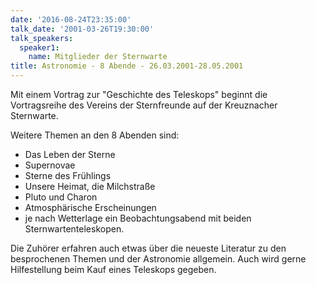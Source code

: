 ```yaml
---
date: '2016-08-24T23:35:00'
talk_date: '2001-03-26T19:30:00'
talk_speakers:
  speaker1:
    name: Mitglieder der Sternwarte
title: Astronomie - 8 Abende - 26.03.2001-28.05.2001
---
```

  Mit einem Vortrag zur "Geschichte des Teleskops" beginnt die Vortragsreihe des Vereins der Sternfreunde auf der Kreuznacher Sternwarte.
   
  Weitere Themen an den 8 Abenden sind: 
  * Das Leben der Sterne
  * Supernovae
  * Sterne des Frühlings
  * Unsere Heimat, die Milchstraße
  * Pluto und Charon
  * Atmosphärische Erscheinungen
  * je nach Wetterlage ein Beobachtungsabend mit beiden Sternwartenteleskopen.

Die Zuhörer erfahren auch etwas über die neueste Literatur zu den besprochenen Themen und der Astronomie allgemein. Auch wird gerne Hilfestellung beim Kauf eines Teleskops gegeben.